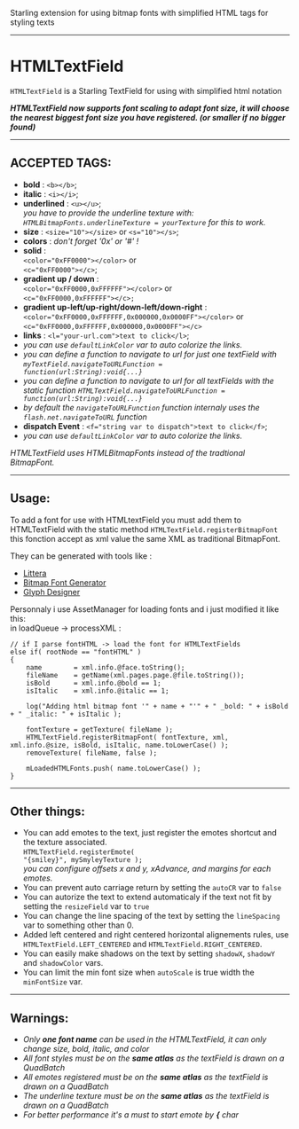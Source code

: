 Starling extension for using bitmap fonts with simplified HTML tags for styling texts
___
HTMLTextField
=============

<code>HTMLTextField</code> is a Starling TextField for using with <il>simplified html notation</il>

<em>**HTMLTextField now supports font scaling to adapt font size, it will choose the nearest biggest font size you have registered. (or smaller if no bigger found)**</em>

___
ACCEPTED TAGS:
--------------

* **bold** : `<b></b>`;
* **italic** : `<i></i>`;
* **underlined** : `<u></u>`; <br/>
<em>you have to provide the underline texture with: <code>HTMLBitmapFonts.underlineTexture = yourTexture</code> for this to work.</em>
* **size**   : `<size="10"></size>` or `<s="10"></s>`;
* **colors** : _don't forget '0x' or '#' !_
 * **solid** : <br/>
 `<color="0xFF0000"></color>` or <br/>
 `<c="0xFF0000"></c>`;
 * **gradient up / down** : <br/>
 `<color="0xFF0000,0xFFFFFF"></color>` or <br/>
 `<c="0xFF0000,0xFFFFFF"></c>;`
 * **gradient up-left/up-right/down-left/down-right** : <br/>
 `<color="0xFF0000,0xFFFFFF,0x000000,0x0000FF"></color>` or <br/>
 `<c="0xFF0000,0xFFFFFF,0x000000,0x0000FF"></c>`
* **links** : `<l="your-url.com">text to click</l>`; <br/>
 * <em>you can use <code>defaultLinkColor</code> var to auto colorize the links.</em>
 * <em>you can define a function to navigate to url for just one textField with <code>myTextField.navigateToURLFunction = function(url:String):void{...}</code></em>
 * <em>you can define a function to navigate to url for all textFields with the static function <code>HTMLTextField.navigateToURLFunction = function(url:String):void{...}</code></em>
 * <em>by default the <code>navigateToURLFunction</code> function internaly uses the <code>flash.net.navigateToURL</code> function</em>
* **dispatch Event** : `<f="string var to dispatch">text to click</f>`; <br/>
 * <em>you can use <code>defaultLinkColor</code> var to auto colorize the links.</em>

<i>HTMLTextField uses HTMLBitmapFonts instead of the tradtional BitmapFont.</i>

___
Usage:
-------------------------

To add a font for use with HTMLtextField you must add them to HTMLTextField with the static method <code>HTMLTextField.registerBitmapFont</code> this fonction accept as xml value the same XML as traditional BitmapFont.

They can be generated with tools like :
<ul>
	<li><a href="http://kvazars.com/littera/">Littera</a></li>
	<li><a href="http://www.angelcode.com/products/bmfont/">Bitmap Font Generator</a></li>
	<li><a href="http://glyphdesigner.71squared.com/">Glyph Designer</a></li>
</ul>

Personnaly i use AssetManager for loading fonts and i just modified it like this: <br/>
in loadQueue -> processXML :</br>

	// if I parse fontHTML -> load the font for HTMLTextFields
	else if( rootNode == "fontHTML" )
	{
		name 		= xml.info.@face.toString();
		fileName 	= getName(xml.pages.page.@file.toString());
		isBold 		= xml.info.@bold == 1;
		isItalic 	= xml.info.@italic == 1;
		
		log("Adding html bitmap font '" + name + "'" + " _bold: " + isBold + " _italic: " + isItalic );
		
		fontTexture = getTexture( fileName );
		HTMLTextField.registerBitmapFont( fontTexture, xml, xml.info.@size, isBold, isItalic, name.toLowerCase() );
		removeTexture( fileName, false );
		
		mLoadedHTMLFonts.push( name.toLowerCase() );
	}

___
Other things:
-------------------------

* You can add emotes to the text, just register the emotes shortcut and the texture associated.<br/>
<code>HTMLTextField.registerEmote( "{smiley}", mySmyleyTexture );</code><br/>
<em>you can configure offsets x and y, xAdvance, and margins for each emotes.</em>
* You can prevent auto carriage return by setting the <code>autoCR</code> var to <code>false</code>
* You can autorize the text to extend automaticaly if the text not fit by setting the <code>resizeField</code> var to <code>true</code>
* You can change the line spacing of the text by setting the <code>lineSpacing</code> var to something other than 0.
* Added left centered and right centered horizontal alignements rules, use <code>HTMLTextField.LEFT_CENTERED</code> and <code>HTMLTextField.RIGHT_CENTERED</code>.
* You can easily make shadows on the text by setting <code>shadowX</code>, <code>shadowY</code> and <code>shadowColor</code> vars.
* You can limit the min font size when <code>autoScale</code> is true width the <code>minFontSize</code> var.
___
Warnings:
-------------

* <em>Only **one font name** can be used in the HTMLTextField, it can only change size, bold, italic, and color</em>
* <em>All font styles must be on the **same atlas** as the textField is drawn on a QuadBatch</em>
* <em>All emotes registered must be on the **same atlas** as the textField is drawn on a QuadBatch</em>
* <em>The underline texture must be on the **same atlas** as the textField is drawn on a QuadBatch</em>
* <em>For better performance it's a must to start emote by **{** char</em>